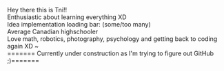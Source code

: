 Hey there this is Tni!!  
Enthusiastic about learning everything XD  
Idea implementation loading bar: (some/too many)  
Average Canadian highschooler  
Love math, robotics, photography, psychology and getting back to coding again XD ~  
======= Currently under construction as I'm trying to figure out GitHub ;)=======

<!---
TianaiLiu/TianaiLiu is a ✨ special ✨ repository because its `README.md` (this file) appears on your GitHub profile.
You can click the Preview link to take a look at your changes.
--->
